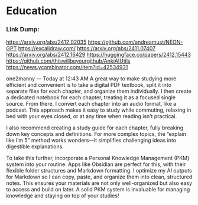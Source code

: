 # Education


### Link Dump:
https://arxiv.org/abs/2412.02035
https://github.com/andreamust/NEON-GPT
https://excalidraw.com/
https://arxiv.org/abs/2411.07407
https://arxiv.org/abs/2412.16429
https://huggingface.co/papers/2412.15443
https://github.com/thiswillbeyourgithub/AnkiAIUtils
https://news.ycombinator.com/item?id=42534931




one2manny
 — 
Today at 12:43 AM
A great way to make studying more efficient and convenient is to take a digital PDF textbook, split it into separate files for each chapter, and organize them individually. 
I then create a dedicated notebook for each chapter, treating it as a focused single source. 
From there, I convert each chapter into an audio format, like a podcast. 
This approach makes it easy to study while commuting, relaxing in bed with your eyes closed, or at any time when reading isn’t practical.

I also recommend creating a study guide for each chapter, fully breaking down key concepts and definitions. 
For more complex topics, the “explain like I’m 5” method works wonders—it simplifies challenging ideas into digestible explanations.

To take this further, incorporate a Personal Knowledge Management (PKM) system into your routine. 
Apps like Obsidian are perfect for this, with their flexible folder structures and Markdown formatting. 
I optimize my AI outputs for Markdown so I can copy, paste, and organize them into clean, structured notes. 
This ensures your materials are not only well-organized but also easy to access and build on later. 
A solid PKM system is invaluable for managing knowledge and staying on top of your studies!